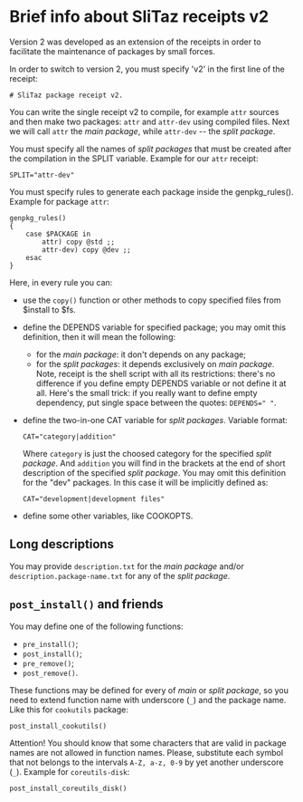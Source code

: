 Brief info about SliTaz receipts v2
===================================

Version 2 was developed as an extension of the receipts in order to facilitate
the maintenance of packages by small forces.

In order to switch to version 2, you must specify 'v2' in the first line of the
receipt:

    # SliTaz package receipt v2.

You can write the single receipt v2 to compile, for example `attr` sources and
then make two packages: `attr` and `attr-dev` using compiled files. Next we will
call `attr` the *main package*, while `attr-dev` -- the *split package*.

You must specify all the names of *split packages* that must be created after
the compilation in the SPLIT variable. Example for our `attr` receipt:

    SPLIT="attr-dev"

You must specify rules to generate each package inside the genpkg_rules().
Example for package `attr`:

    genpkg_rules()
    {
        case $PACKAGE in
            attr) copy @std ;;
            attr-dev) copy @dev ;;
        esac
    }

Here, in every rule you can:

  * use the `copy()` function or other methods to copy specified files from
    $install to $fs.
  * define the DEPENDS variable for specified package; you may omit this
    definition, then it will mean the following:
    * for the *main package*: it don't depends on any package;
    * for the *split packages*: it depends exclusively on *main package*.
    Note, receipt is the shell script with all its restrictions: there's no
    difference if you define empty DEPENDS variable or not define it at all.
    Here's the small trick: if you really want to define empty dependency,
    put single space between the quotes: `DEPENDS=" "`.
  * define the two-in-one CAT variable for *split packages*. Variable format:

    ```
    CAT="category|addition"
    ```

    Where `category` is just the choosed category for the specified *split
    package*. And `addition` you will find in the brackets at the end of
    short description of the specified *split package*. You may omit this
    definition for the "dev" packages. In this case it will be implicitly
    defined as:

    ```
    CAT="development|development files"
    ```
  * define some other variables, like COOKOPTS.


Long descriptions
-----------------

You may provide `description.txt` for the *main package* and/or
`description.package-name.txt` for any of the *split package*.


`post_install()` and friends
----------------------------

You may define one of the following functions:

  * `pre_install()`;
  * `post_install()`;
  * `pre_remove()`;
  * `post_remove()`.

These functions may be defined for every of *main* or *split package*, so
you need to extend function name with underscore (`_`) and the package name.
Like this for `cookutils` package:

    post_install_cookutils()

Attention! You should know that some characters that are valid in package names
are not allowed in function names. Please, substitute each symbol that not
belongs to the intervals `A-Z, a-z, 0-9` by yet another underscore (`_`).
Example for `coreutils-disk`:

    post_install_coreutils_disk()

